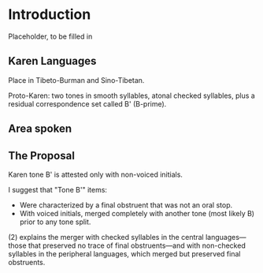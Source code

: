 # Introduction

Placeholder, to be filled in

## Karen Languages
Place in Tibeto-Burman and Sino-Tibetan.

Proto-Karen: two tones in smooth syllables, atonal checked syllables, plus a residual correspondence set called B' (B-prime). 

## Area spoken

## The Proposal
Karen tone B' is attested only with non-voiced initials.

I suggest that "Tone B'" items:

- Were characterized by a final obstruent that was not an oral stop.
- With voiced initials, merged completely with another tone (most likely B) prior to any tone split.

(2) explains the merger with checked syllables in the central languages—those that preserved no trace of final obstruents—and with non-checked syllables in the peripheral languages, which merged but preserved final obstruents.
